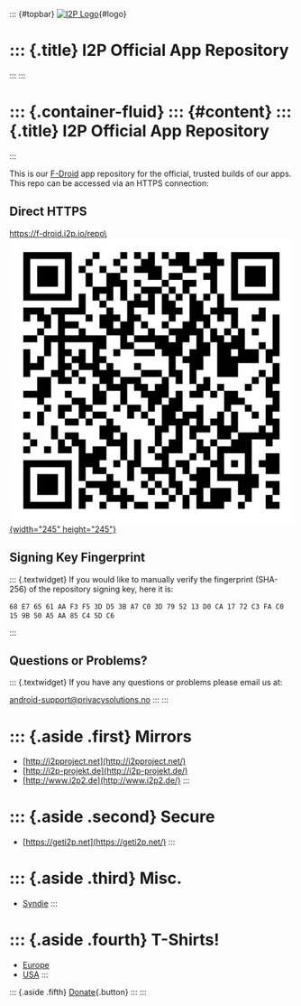::: {#topbar}
[![I2P
Logo](/i2plogo.png "The Invisible Internet Project (I2P)")](https://geti2p.net){#logo}

::: {.title}
I2P Official App Repository
===========================
:::
:::

::: {.container-fluid}
::: {#content}
::: {.title}
I2P Official App Repository
===========================
:::

This is our [F-Droid](https://f-droid.org) app repository for the
official, trusted builds of our apps. This repo can be accessed via an
HTTPS connection:

Direct HTTPS
------------

[https://f-droid.i2p.io/repo\
![f-droid.i2p.io](/f-droid.i2p.io-QR.png){width="245"
height="245"}](https://f-droid.i2p.io/repo?fingerprint=68E76561AAF3F53DD53BA7C03D795213D0CA1772C3FAC0159B50A5AA85C45DC6)

Signing Key Fingerprint
-----------------------

::: {.textwidget}
If you would like to manually verify the fingerprint (SHA-256) of the
repository signing key, here it is:

    68 E7 65 61 AA F3 F5 3D D5 3B A7 C0 3D 79 52 13 D0 CA 17 72 C3 FA C0 15 9B 50 A5 AA 85 C4 5D C6
:::

Questions or Problems?
----------------------

::: {.textwidget}
If you have any questions or problems please email us at:

<android-support@privacysolutions.no>
:::
:::

::: {.aside .first}
Mirrors
=======

-   [http://i2pproject.net](http://i2pproject.net/)
-   [http://i2p-projekt.de](http://i2p-projekt.de/)
-   [http://www.i2p2.de](http://www.i2p2.de/)
:::

::: {.aside .second}
Secure
======

-   [https://geti2p.net](https://geti2p.net/)
:::

::: {.aside .third}
Misc.
=====

-   [Syndie](http://syndie.i2p2.de/)
:::

::: {.aside .fourth}
T-Shirts!
=========

-   [Europe](http://www.getdigital.de/products/I2P_Fanshirt/lng/en)
-   [USA](https://i2pshop.spreadshirt.com/)
:::

::: {.aside .fifth}
[Donate](https://geti2p.net/en/get-involved/donate){.button}
:::
:::
